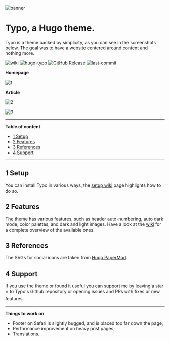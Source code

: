 ![banner](https://raw.githubusercontent.com/tomfran/typo/main/images/banner-light.png)

# Typo, a Hugo theme.

Typo is a theme backed by simplicity, as you can see in the screenshots below. The goal was to have a website centered around content and nothing more.

[![wiki](https://img.shields.io/badge/doc-wiki-orange)](https://github.com/tomfran/typo/wiki)
[![hugo-typo](https://img.shields.io/badge/hugo_themes-@typo-red)](https://themes.gohugo.io/themes/typo/)
[![GitHub Release](https://img.shields.io/github/v/release/tomfran/typo)](https://github.com/tomfran/typo/releases/latest)
[![last-commit](https://img.shields.io/github/last-commit/tomfran/typo)](https://github.com/tomfran/typo/commits/)

**Homepage**

![1](https://raw.githubusercontent.com/tomfran/typo/main/images/1.png)

**Article**

![2](https://raw.githubusercontent.com/tomfran/typo/main/images/2.png)

![3](https://raw.githubusercontent.com/tomfran/typo/main/images/3.png)

---

**Table of content**

- [1 Setup](#1-setup)
- [2 Features](#2-features)
- [3 References](#3-references)
- [4 Support](#4-support)

---

## 1 Setup

You can install Typo in various ways, the [setup wiki](https://github.com/tomfran/typo/wiki/Setup) page highlights how to do so.

## 2 Features

The theme has various features, such as header auto-numbering, auto dark mode, color palettes, and dark and light images. 
Have a look at the [wiki](https://github.com/tomfran/typo/wiki/Features) for a complete overview of the available ones.

## 3 References

The SVGs for social icons are taken from [Hugo PaperMod](https://github.com/adityatelange/hugo-PaperMod).

## 4 Support

If you use the theme or found it useful you can support me by leaving a star ⭐ to Typo's Github repository or opening issues and PRs with fixes or new features.

---

**Things to work on**

- Footer on Safari is slightly bugged, and is placed too far down the page;
- Performance improvement on heavy post pages;
- Translations.